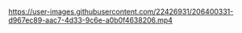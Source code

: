 

https://user-images.githubusercontent.com/22426931/206400331-d967ec89-aac7-4d33-9c6e-a0b0f4638206.mp4

